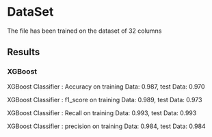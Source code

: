 # DataSet 
The file has been trained on the dataset of 32 columns


## Results 
### XGBoost
XGBoost Classifier : Accuracy on training Data: 0.987, test Data: 0.970

XGBoost Classifier : f1_score on training Data: 0.989, test Data: 0.973

XGBoost Classifier : Recall on training Data: 0.993, test Data: 0.993

XGBoost Classifier : precision on training Data: 0.984, test Data: 0.984
